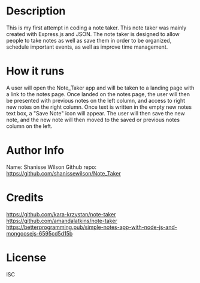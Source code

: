 # Description
This is my first attempt in coding a note taker. This note taker was mainly created with Express.js and JSON.
The note taker is designed to allow people to take notes as well as save them in order to be organized, schedule important events, as well as improve time management.

# How it runs
A user will open the Note_Taker app and will be taken to a landing page with a link to the notes page. Once landed on the notes page, the user will then be presented with previous notes on the left column, and access to right new notes on the right column. Once text is written in the empty new notes text box, a "Save Note" icon will appear. The user will then save the new note, and the new note will then moved to the saved or previous notes column on the left. 

# Author Info
Name: Shanisse Wilson
Github repo: https://github.com/shanissewilson/Note_Taker

# Credits
https://github.com/kara-krzystan/note-taker
https://github.com/amandalatkins/note-taker
https://betterprogramming.pub/simple-notes-app-with-node-js-and-mongoosejs-6595cd5d15b

# License 
ISC